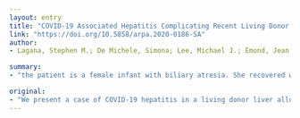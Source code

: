 ```yaml
---
layout: entry
title: "COVID-19 Associated Hepatitis Complicating Recent Living Donor Liver Transplantation"
link: "https://doi.org/10.5858/arpa.2020-0186-SA"
author:
- Lagana, Stephen M.; De Michele, Simona; Lee, Michael J.; Emond, Jean C.; Griesemer, Adam D.; Tulin-Silver, Sheryl A.; Verna, Elizabeth C.; Martinez, Mercedes; Lefkowitch, Jay H.

summary:
- "the patient is a female infant with biliary atresia. She recovered well, with improving liver function tests for 4 days. On post-operative day the patient developed respiratory distress and fever. COVID-19 testing was positive. Liver biopsy showed moderate acute hepatitis with prominent clusters of apoptotic hepatocytes and associated cellular debris. Lobular lymphohistiocytic inflammation was noted."

original:
- "We present a case of COVID-19 hepatitis in a living donor liver allograft recipient whose donor subsequently tested positive for COVID-19. The patient is a female infant with biliary atresia (failed Kasai procedure). She recovered well, with improving liver function tests for 4 days. On post-operative day (POD) 4 the patient developed respiratory distress and fever. COVID-19 testing (polymerase chain reaction) was positive. Liver function tests increased approximately 5-fold. Liver biopsy showed moderate acute hepatitis with prominent clusters of apoptotic hepatocytes and associated cellular debris. Lobular lymphohistiocytic inflammation was noted. Typical portal features of mild to moderate acute cellular rejection were also noted."
---
```



